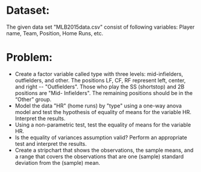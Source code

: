 # Dataset:
The given data set "MLB2015data.csv" consist of following variables: Player name, Team, Position, Home Runs, etc.

# Problem:
* Create a factor variable called type with three levels: mid-infielders, outfielders, and other. The positions LF, CF, RF represent left, center, and right -- "Outfielders". Those who play the SS (shortstop) and 2B positions are "Mid- Infielders". The remaining positions should be in the “Other” group.
* Model the data "HR" (home runs) by "type" using a one-way anova model and test the hypothesis of equality of means for the variable HR. Interpret the results. 
* Using a non-parametric test, test the equality of means for the variable HR.
* Is the equality of variances assumption valid? Perform an appropriate test and interpret the results.
* Create a stripchart that shows the observations, the sample means, and a range that covers the observations that are one (sample) standard deviation from the (sample) mean.
